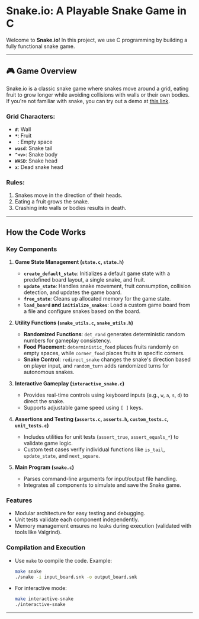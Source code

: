 # Snake.io: A Playable Snake Game in C

Welcome to **Snake.io**! In this project, we use C programming by building a fully functional snake game.

---

## 🎮 Game Overview
Snake.io is a classic snake game where snakes move around a grid, eating fruit to grow longer while avoiding collisions with walls or their own bodies. If you're not familiar with snake, you can try out a demo at [this link](https://raw.org/demo/html5-snake/).

### Grid Characters:
- **`#`**: Wall  
- **`*`**: Fruit  
- **` `**: Empty space  
- **`wasd`**: Snake tail  
- **`^<v>`**: Snake body  
- **`WASD`**: Snake head  
- **`x`**: Dead snake head  

### Rules:
1. Snakes move in the direction of their heads.
2. Eating a fruit grows the snake.
3. Crashing into walls or bodies results in death.

---

## How the Code Works

### Key Components

1. **Game State Management (`state.c`, `state.h`)**
   - **`create_default_state`**: Initializes a default game state with a predefined board layout, a single snake, and fruit.
   - **`update_state`**: Handles snake movement, fruit consumption, collision detection, and updates the game board.
   - **`free_state`**: Cleans up allocated memory for the game state.
   - **`load_board` and `initialize_snakes`**: Load a custom game board from a file and configure snakes based on the board.

2. **Utility Functions (`snake_utils.c`, `snake_utils.h`)**
   - **Randomized Functions**: `det_rand` generates deterministic random numbers for gameplay consistency. 
   - **Food Placement**: `deterministic_food` places fruits randomly on empty spaces, while `corner_food` places fruits in specific corners.
   - **Snake Control**: `redirect_snake` changes the snake's direction based on player input, and `random_turn` adds randomized turns for autonomous snakes.

3. **Interactive Gameplay (`interactive_snake.c`)**
   - Provides real-time controls using keyboard inputs (e.g., `w`, `a`, `s`, `d`) to direct the snake.
   - Supports adjustable game speed using `[ ]` keys.

4. **Assertions and Testing (`asserts.c`, `asserts.h`, `custom_tests.c`, `unit_tests.c`)**
   - Includes utilities for unit tests (`assert_true`, `assert_equals_*`) to validate game logic.
   - Custom test cases verify individual functions like `is_tail`, `update_state`, and `next_square`.

5. **Main Program (`snake.c`)**
   - Parses command-line arguments for input/output file handling.
   - Integrates all components to simulate and save the Snake game.

### Features
- Modular architecture for easy testing and debugging.
- Unit tests validate each component independently.
- Memory management ensures no leaks during execution (validated with tools like Valgrind).

### Compilation and Execution
- Use `make` to compile the code. Example:
  ```bash
  make snake
  ./snake -i input_board.snk -o output_board.snk
  ```
- For interactive mode:
  ```bash
  make interactive-snake
  ./interactive-snake
  ```

---
